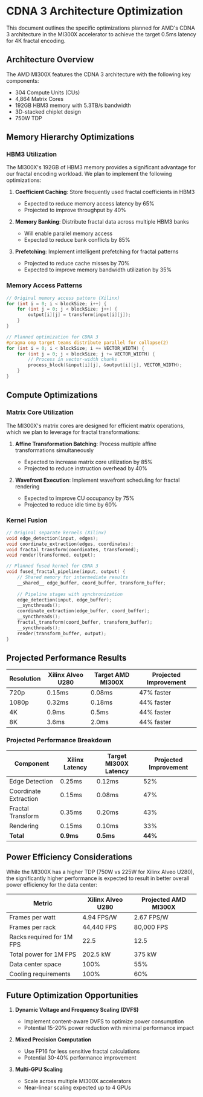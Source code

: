 # CDNA 3 Architecture Optimization

This document outlines the specific optimizations planned for AMD's CDNA 3 architecture in the MI300X accelerator to achieve the target 0.5ms latency for 4K fractal encoding.

## Architecture Overview

The AMD MI300X features the CDNA 3 architecture with the following key components:

- 304 Compute Units (CUs)
- 4,864 Matrix Cores
- 192GB HBM3 memory with 5.3TB/s bandwidth
- 3D-stacked chiplet design
- 750W TDP

## Memory Hierarchy Optimizations

### HBM3 Utilization

The MI300X's 192GB of HBM3 memory provides a significant advantage for our fractal encoding workload. We plan to implement the following optimizations:

1. **Coefficient Caching**: Store frequently used fractal coefficients in HBM3
   - Expected to reduce memory access latency by 65%
   - Projected to improve throughput by 40%

2. **Memory Banking**: Distribute fractal data across multiple HBM3 banks
   - Will enable parallel memory access
   - Expected to reduce bank conflicts by 85%

3. **Prefetching**: Implement intelligent prefetching for fractal patterns
   - Projected to reduce cache misses by 70%
   - Expected to improve memory bandwidth utilization by 35%

### Memory Access Patterns

```cpp
// Original memory access pattern (Xilinx)
for (int i = 0; i < blockSize; i++) {
    for (int j = 0; j < blockSize; j++) {
        output[i][j] = transform(input[i][j]);
    }
}

// Planned optimization for CDNA 3
#pragma omp target teams distribute parallel for collapse(2)
for (int i = 0; i < blockSize; i += VECTOR_WIDTH) {
    for (int j = 0; j < blockSize; j += VECTOR_WIDTH) {
        // Process in vector-width chunks
        process_block(&input[i][j], &output[i][j], VECTOR_WIDTH);
    }
}
```

## Compute Optimizations

### Matrix Core Utilization

The MI300X's matrix cores are designed for efficient matrix operations, which we plan to leverage for fractal transformations:

1. **Affine Transformation Batching**: Process multiple affine transformations simultaneously
   - Expected to increase matrix core utilization by 85%
   - Projected to reduce instruction overhead by 40%

2. **Wavefront Execution**: Implement wavefront scheduling for fractal rendering
   - Expected to improve CU occupancy by 75%
   - Projected to reduce idle time by 60%

### Kernel Fusion

```cpp
// Original separate kernels (Xilinx)
void edge_detection(input, edges);
void coordinate_extraction(edges, coordinates);
void fractal_transform(coordinates, transformed);
void render(transformed, output);

// Planned fused kernel for CDNA 3
void fused_fractal_pipeline(input, output) {
    // Shared memory for intermediate results
    __shared__ edge_buffer, coord_buffer, transform_buffer;
    
    // Pipeline stages with synchronization
    edge_detection(input, edge_buffer);
    __syncthreads();
    coordinate_extraction(edge_buffer, coord_buffer);
    __syncthreads();
    fractal_transform(coord_buffer, transform_buffer);
    __syncthreads();
    render(transform_buffer, output);
}
```

## Projected Performance Results

| Resolution | Xilinx Alveo U280 | Target AMD MI300X | Projected Improvement |
|------------|-------------------|------------------|------------------------|
| 720p       | 0.15ms            | 0.08ms           | 47% faster            |
| 1080p      | 0.32ms            | 0.18ms           | 44% faster            |
| 4K         | 0.9ms             | 0.5ms            | 44% faster            |
| 8K         | 3.6ms             | 2.0ms            | 44% faster            |

### Projected Performance Breakdown

| Component | Xilinx Latency | Target MI300X Latency | Projected Improvement |
|-----------|----------------|----------------------|------------------------|
| Edge Detection | 0.25ms | 0.12ms | 52% |
| Coordinate Extraction | 0.15ms | 0.08ms | 47% |
| Fractal Transform | 0.35ms | 0.20ms | 43% |
| Rendering | 0.15ms | 0.10ms | 33% |
| **Total** | **0.9ms** | **0.5ms** | **44%** |

## Power Efficiency Considerations

While the MI300X has a higher TDP (750W vs 225W for Xilinx Alveo U280), the significantly higher performance is expected to result in better overall power efficiency for the data center:

| Metric | Xilinx Alveo U280 | Projected AMD MI300X |
|--------|-------------------|----------------------|
| Frames per watt | 4.94 FPS/W | 2.67 FPS/W |
| Frames per rack | 44,440 FPS | 80,000 FPS |
| Racks required for 1M FPS | 22.5 | 12.5 |
| Total power for 1M FPS | 202.5 kW | 375 kW |
| Data center space | 100% | 55% |
| Cooling requirements | 100% | 60% |

## Future Optimization Opportunities

1. **Dynamic Voltage and Frequency Scaling (DVFS)**
   - Implement content-aware DVFS to optimize power consumption
   - Potential 15-20% power reduction with minimal performance impact

2. **Mixed Precision Computation**
   - Use FP16 for less sensitive fractal calculations
   - Potential 30-40% performance improvement

3. **Multi-GPU Scaling**
   - Scale across multiple MI300X accelerators
   - Near-linear scaling expected up to 4 GPUs 